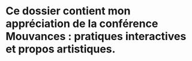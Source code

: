 # Ce dossier contient mon appréciation de la conférence Mouvances : pratiques interactives et propos artistiques. 
